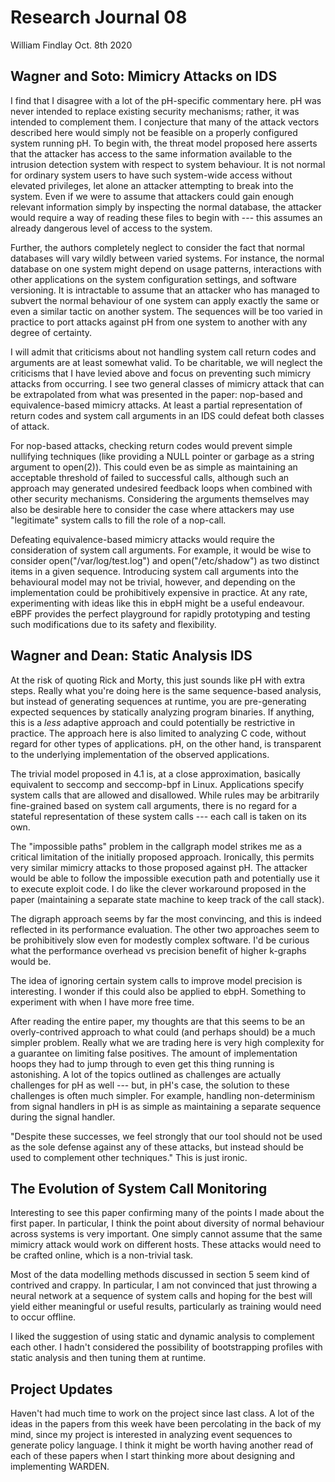 # Research Journal 08

William Findlay
Oct. 8th 2020

## Wagner and Soto: Mimicry Attacks on IDS

I find that I disagree with a lot of the pH-specific commentary here. pH was
never intended to replace existing security mechanisms; rather, it was intended
to complement them. I conjecture that many of the attack vectors described here
would simply not be feasible on a properly configured system running pH. To
begin with, the threat model proposed here asserts that the attacker has access
to the same information available to the intrusion detection system with respect
to system behaviour. It is not normal for ordinary system users to have such
system-wide access without elevated privileges, let alone an attacker attempting
to break into the system. Even if we were to assume that attackers could gain
enough relevant information simply by inspecting the normal database, the attacker
would require a way of reading these files to begin with --- this assumes an
already dangerous level of access to the system.

Further, the authors completely neglect to consider the fact that normal databases
will vary wildly between varied systems. For instance, the normal database on
one system might depend on usage patterns, interactions with other applications
on the system configuration settings, and software versioning. It is intractable
to assume that an attacker who has managed to subvert the normal behaviour of
one system can apply exactly the same or even a similar tactic on another system.
The sequences will be too varied in practice to port attacks against pH from
one system to another with any degree of certainty.

I will admit that criticisms about not handling system call return codes and
arguments are at least somewhat valid. To be charitable, we will neglect the
criticisms that I have levied above and focus on preventing such mimicry attacks
from occurring. I see two general classes of mimicry attack that can be
extrapolated from what was presented in the paper: nop-based and
equivalence-based mimicry attacks. At least a partial representation of return
codes and system call arguments in an IDS could defeat both classes of attack.

For nop-based attacks, checking return codes would prevent simple nullifying
techniques (like providing a NULL pointer or garbage as a string argument to
open(2)). This could even be as simple as maintaining an acceptable threshold of
failed to successful calls, although such an approach may generated undesired
feedback loops when combined with other security mechanisms. Considering the
arguments themselves may also be desirable here to consider the case where
attackers may use "legitimate" system calls to fill the role of a nop-call.

Defeating equivalence-based mimicry attacks would require the consideration of
system call arguments. For example, it would be wise to consider
open("/var/log/test.log") and open("/etc/shadow") as two distinct items in
a given sequence. Introducing system call arguments into the behavioural
model may not be trivial, however, and depending on the implementation could
be prohibitively expensive in practice. At any rate, experimenting with ideas
like this in ebpH might be a useful endeavour. eBPF provides the perfect playground
for rapidly prototyping and testing such modifications due to its safety
and flexibility.

## Wagner and Dean: Static Analysis IDS

At the risk of quoting Rick and Morty, this just sounds like pH with extra
steps. Really what you're doing here is the same sequence-based analysis, but
instead of generating sequences at runtime, you are pre-generating expected
sequences by statically analyzing program binaries. If anything, this is
a _less_ adaptive approach and could potentially be restrictive in practice. The
approach here is also limited to analyzing C code, without regard for other
types of applications. pH, on the other hand, is transparent to the underlying
implementation of the observed applications.

The trivial model proposed in 4.1 is, at a close approximation, basically
equivalent to seccomp and seccomp-bpf in Linux. Applications specify system
calls that are allowed and disallowed. While rules may be arbitrarily
fine-grained based on system call arguments, there is no regard for a stateful
representation of these system calls --- each call is taken on its own.

The "impossible paths" problem in the callgraph model strikes me as a critical
limitation of the initially proposed approach. Ironically, this permits very
similar mimicry attacks to those proposed against pH. The attacker would be able
to follow the impossible execution path and potentially use it to execute
exploit code. I do like the clever workaround proposed in the paper (maintaining
a separate state machine to keep track of the call stack).

The digraph approach seems by far the most convincing, and this is indeed
reflected in its performance evaluation. The other two approaches seem to be
prohibitively slow even for modestly complex software. I'd be curious what the
performance overhead vs precision benefit of higher k-graphs would be.

The idea of ignoring certain system calls to improve model precision is
interesting. I wonder if this could also be applied to ebpH. Something to
experiment with when I have more free time.

After reading the entire paper, my thoughts are that this seems to be an
overly-contrived approach to what could (and perhaps should) be a much simpler
problem. Really what we are trading here is very high complexity for a guarantee
on limiting false positives. The amount of implementation hoops they had to jump
through to even get this thing running is astonishing. A lot of the topics
outlined as challenges are actually challenges for pH as well --- but, in pH's
case, the solution to these challenges is often much simpler. For example,
handling non-determinism from signal handlers in pH is as simple as maintaining
a separate sequence during the signal handler.

"Despite these successes,  we feel strongly that our tool should not be used as
the sole defense against any of these attacks,  but  instead  should  be  used
to  complement  other techniques." This is just ironic.

## The Evolution of System Call Monitoring

Interesting to see this paper confirming many of the points I made about the
first paper. In particular, I think the point about diversity of normal behaviour
across systems is very important. One simply cannot assume that the same mimicry
attack would work on different hosts. These attacks would need to be crafted online,
which is a non-trivial task.

Most of the data modelling methods discussed in section 5 seem kind of contrived
and crappy. In particular, I am not convinced that just throwing a neural network
at a sequence of system calls and hoping for the best will yield either meaningful
or useful results, particularly as training would need to occur offline.

I liked the suggestion of using static and dynamic analysis to complement each
other. I hadn't considered the possibility of bootstrapping profiles with static
analysis and then tuning them at runtime.

## Project Updates

Haven't had much time to work on the project since last class. A lot of the
ideas in the papers from this week have been percolating in the back of my mind,
since my project is interested in analyzing event sequences to generate policy
language. I think it might be worth having another read of each of these papers
when I start thinking more about designing and implementing WARDEN.
